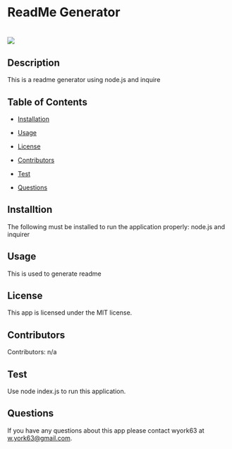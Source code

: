 
  # ReadMe Generator

  # <img src="https://img.shields.io/github/license/wyork63/wills-readme-generator">

  ## Description

  This is a readme generator using node.js and inquire

  ## Table of Contents

  * [Installation](#installation)

  * [Usage](#usage)

  * [License](#license)

  * [Contributors](#contributors)

  * [Test](#test)

  * [Questions](#questions)


  ## Installtion

  The following must be installed to run the application properly: node.js and inquirer

  ## Usage

  This is used to generate readme

  ## License

  This app is licensed under the MIT license.

  ## Contributors

  Contributors: n/a

  ## Test

  Use node index.js to run this application.

  ## Questions 

  If you have any questions about this app please contact wyork63 at w.york63@gmail.com.
